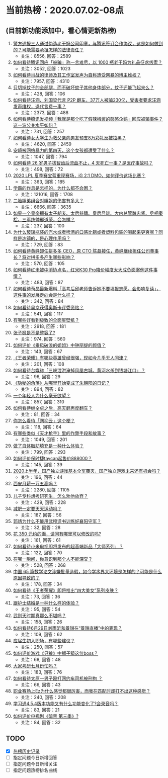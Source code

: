 # 当前热榜：2020.07.02-08点
## (目前新功能添加中，看心情更新热榜)
1. [警方通报三人通过伪造老干妈公司印章，与腾讯签订合作协议，这是如何做到的？可能需要承担怎样的法律责任？](https://www.zhihu.com/question/404420366)
    * 关注：8556, 回答：2589
2. [如何看待腾讯回应「被骗」称一言难尽，以 1000 瓶老干妈为礼品征求线索？](https://www.zhihu.com/question/404473114)
    * 关注：3052, 回答：1023
3. [如何看待肖战的律师及其工作室发声为自称遭受网暴的博主维权？](https://www.zhihu.com/question/404327099)
    * 关注：7957, 回答：4310
4. [只切掉蚊子的全部腿，而不破坏蚊子其他身体部分，蚊子还能飞起来么？](https://www.zhihu.com/question/399852621)
    * 关注：428, 回答：106
5. [如何看待汪涵、刘国梁代言 P2P 翻车，37万人被骗230亿，受害者要求汪涵发声维权，退代言费一事？](https://www.zhihu.com/question/404250617)
    * 关注：2373, 回答：488
6. [如何看待腾讯发视频「我就是那个吃了假辣椒酱的憨憨企鹅」回应被骗事件？这一波公关水平如何？](https://www.zhihu.com/question/404502601)
    * 关注：731, 回答：257
7. [如何看待女大学生为救父亲向男友预支8万彩礼反被拉黑？](https://www.zhihu.com/question/404280293)
    * 关注：4620, 回答：2459
8. [安崎被网络暴力的第四天，这个女孩都遭受了什么？](https://www.zhihu.com/question/404467153)
    * 关注：1047, 回答：794
9. [如何看待 26 岁男子拔智齿后流血不止，4 天死亡一事？是医疗事故吗？](https://www.zhihu.com/question/403828539)
    * 关注：498, 回答：72
10. [2020 LPL 夏季赛宝蓝重现赛场，iG 2:1 DMO，如何评价这场比赛？](https://www.zhihu.com/question/404449740)
    * 关注：363, 回答：185
11. [学霸的作息是怎样的，为什么都不会困？](https://www.zhihu.com/question/267346432)
    * 关注：121016, 回答：1708
12. [二胎姐弟组合对姐姐的伤害有多大？](https://www.zhihu.com/question/266083235)
    * 关注：6666, 回答：3635
13. [如果一个皇帝拥有太子胡亥、太后慈禧、皇后吕雉、大内总管魏忠贤、丞相秦桧、三军统帅邢道荣，会怎样？](https://www.zhihu.com/question/377668028)
    * 关注：237, 回答：100
14. [为什么玻璃瓶装的汽水或者啤酒的口感比铝或者塑料包装的喝起来更爽呢？同样是冰镇的，是心理作用吗？](https://www.zhihu.com/question/68052417)
    * 关注：729, 回答：83
15. [如何看待黄峥卸任拼多多 CEO，原 CTO 陈磊接任，黄峥继续担任公司董事长？将对拼多多产生哪些影响？](https://www.zhihu.com/question/404478921)
    * 关注：570, 回答：105
16. [如何看待红米被中消协点名，红米K30 Pro降价幅度太大成负面案例这件事情？](https://www.zhihu.com/question/404206525)
    * 关注：483, 回答：87
17. [如何看待苟晶最新爆料「高考后邱老师告诉她不要填报志愿，会影响复读」，这件事的发展走向会是什么样？](https://www.zhihu.com/question/404438927)
    * 关注：342, 回答：84
18. [如何看待吴京获得奥斯卡评委资格？](https://www.zhihu.com/question/404376118)
    * 关注：541, 回答：117
19. [有哪些好看到极致的全面屏壁纸？](https://www.zhihu.com/question/355622622)
    * 关注：2918, 回答：181
20. [张子枫是不是整容了?](https://www.zhihu.com/question/375378761)
    * 关注：974, 回答：560
21. [如何评价《乘风破浪的姐姐》中钟丽缇的颜值？](https://www.zhihu.com/question/401033647)
    * 关注：143, 回答：67
22. [《王者荣耀》有哪些英雄曾经很强，现如今几乎无人问津？](https://www.zhihu.com/question/401770606)
    * 关注：201, 回答：108
23. [如何看待台媒称「三峡泄洪淹掉凤凰古城、黄河水杀到钱塘江口」？](https://www.zhihu.com/question/404491934)
    * 关注：96, 回答：29
24. [《隐秘的角落》从哪里开始变成了朱朝阳的日记？](https://www.zhihu.com/question/403463131)
    * 关注：894, 回答：82
25. [一个年轻人为什么毫无欲望？](https://www.zhihu.com/question/401505026)
    * 关注：857, 回答：310
26. [如何看待继仝卓之后，高天鹤再度翻车？](https://www.zhihu.com/question/404201428)
    * 关注：81, 回答：34
27. [你怎么看待「网抑云」这个梗？](https://www.zhihu.com/question/399334775)
    * 关注：118, 回答：64
28. [有哪些类似《天才枪手》里的作弊手段和故事？](https://www.zhihu.com/question/65842722)
    * 关注：1049, 回答：201
29. [做了自体脂肪填充是一种什么体验？](https://www.zhihu.com/question/266556264)
    * 关注：799, 回答：293
30. [如何评价保时捷taycan起售价888000？](https://www.zhihu.com/question/404155218)
    * 关注：145, 回答：39
31. [2020上半年，国产独立游戏基本全军覆灭，国产独立游戏未来还有机会吗？](https://www.zhihu.com/question/403553863)
    * 关注：196, 回答：44
32. [西安月薪一万五高吗？](https://www.zhihu.com/question/349068254)
    * 关注：2280, 回答：1105
33. [儿子专科想考研究生，怎么劝他放弃？](https://www.zhihu.com/question/402398442)
    * 关注：429, 回答：228
34. [减肥一定要天天运动吗？](https://www.zhihu.com/question/403833566)
    * 关注：187, 回答：56
35. [郭靖为什么不能用武穆遗书训练好襄阳守军？](https://www.zhihu.com/question/403500048)
    * 关注：32, 回答：28
36. [花 350 元约的画，请问有哪里可以修改的吗?](https://www.zhihu.com/question/403759087)
    * 关注：161, 回答：61
37. [如何看待小米电视即将发布的超高端新品「大师系列」？](https://www.zhihu.com/question/404027370)
    * 关注：122, 回答：70
38. [在哪一瞬间，你意识到那个人不能深交？](https://www.zhihu.com/question/283345935)
    * 关注：528, 回答：268
39. [中国 65 篇数学论文涉嫌批量造假，如今学术界大环境是怎样的？可能是什么原因导致的？](https://www.zhihu.com/question/404193112)
    * 关注：178, 回答：34
40. [如何看待《王者荣耀》即将推出“四大美女”系列皮肤？](https://www.zhihu.com/question/403296208)
    * 关注：73, 回答：36
41. [跟护士结婚是一种什么样的体验？](https://www.zhihu.com/question/385273339)
    * 关注：95, 回答：54
42. [武则天时期真那么不堪吗？](https://www.zhihu.com/question/304281155)
    * 关注：158, 回答：26
43. [如何看待6月29日刘雨昕和景甜在“景甜直播”中的表现？](https://www.zhihu.com/question/404141465)
    * 关注：109, 回答：62
44. [应届生初入职场，有哪些建议？](https://www.zhihu.com/question/404504846)
    * 关注：250, 回答：57
45. [如何评价游戏《只狼》中狮子猿这位boss？](https://www.zhihu.com/question/317426655)
    * 关注：68, 回答：48
46. [大家考研七月份忙吗？](https://www.zhihu.com/question/403383933)
    * 关注：183, 回答：76
47. [如何看待太原一男子殴打网约车司机被刑拘 ？](https://www.zhihu.com/question/404248325)
    * 关注：66, 回答：43
48. [职业赛场上Ez为什么感觉都很厉害，而我在匹配时却打不出这种感觉？](https://www.zhihu.com/question/390877712)
    * 关注：240, 回答：208
49. [学习通4.5.4版本功能又有什么功能变化了?会录音吗？](https://www.zhihu.com/question/402531318)
    * 关注：83, 回答：21
50. [如何评价电视剧《暗黑 第三季》?](https://www.zhihu.com/question/398744189)
    * 关注：84, 回答：32
## TODO
* [x] [热榜历史记录](hot_history/AllHot.md)
* [ ] 指定问题今日新增回答
* [ ] 指定问题今日新增关注
* [ ] 指定问题热榜排名曲线
